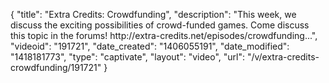 {
    "title": "Extra Credits: Crowdfunding",
    "description": "This week, we discuss the exciting possibilities of crowd-funded games. Come discuss this topic in the forums! http:\/\/extra-credits.net\/episodes\/crowdfunding...",
    "videoid": "191721",
    "date_created": "1406055191",
    "date_modified": "1418181773",
    "type": "captivate",
    "layout": "video",
    "url": "\/v\/extra-credits-crowdfunding\/191721"
}